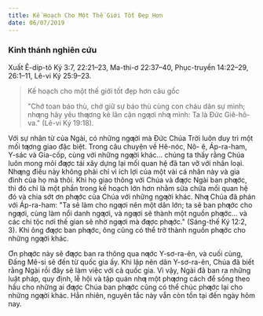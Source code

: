 ```yaml
---
title: Kế Hoạch Cho Một Thế Giới Tốt Đẹp Hơn
date: 06/07/2019
---
```


### Kinh thánh nghiên cứu
Xuất Ê-díp-tô Ký 3:7, 22:21–23, Ma-thi-ơ 22:37–40, Phục-truyền 14:22–29, 26:1–11, Lê-vi Ký 25:9–23.

> <p>Kế hoạch cho một thế giới tốt đẹp hơn câu gốc</p>
> "Chớ toan báo thù, chớ giữ sự báo thù cùng con cháu dân sự mình; nhƣng hãy yêu thƣơng kẻ lân cận ngƣơi nhƣ mình: Ta là Đức Giê-hô-va." (Lê-vi Ký 19:18).

Với sự nhân từ của Ngài, có những ngƣời mà Đức Chúa Trời luôn duy trì một mối tƣơng giao đặc biệt. Trong câu chuyện về Hê-nóc, Nô- ê, Áp-ra-ham, Y-sác và Gia-cốp, cùng với những ngƣời khác... chúng ta thấy rằng Chúa luôn mong mỏi đƣợc tái xây dựng lại mối quan hệ đã tan vỡ với nhân loại. Nhƣng điều này không phải chỉ vì ích lợi của một vài cá nhân này và gia đình của họ mà thôi. Khi họ giao thông với Chúa và đƣợc Ngài ban phƣớc, thì đó chỉ là một phần trong kế hoạch lớn hơn nhằm sửa chữa mối quan hệ đó và chia sớt ơn phƣớc của Chúa với những ngƣời khác. Nhƣ Chúa đã phán với Áp-ra-ham: "Ta sẽ làm cho ngƣơi nên một dân lớn; ta sẽ ban phƣớc cho ngƣơi, cùng làm nổi danh ngƣơi, và ngƣơi sẽ thành một nguồn phƣớc… và các chi tộc nơi thế gian sẽ nhờ ngƣơi mà đƣợc phƣớc." (Sáng-thế Ký 12:2, 3). Khi ông đƣợc ban phƣớc, ông cũng có thể trở thành nguồn phƣớc cho những ngƣời khác.

Ơn phƣớc này sẽ đƣợc ban ra thông qua nƣớc Y-sơ-ra-ên, và cuối cùng, Đấng Mê-si sẽ đến từ quốc gia ấy. Khi lập nên dân Y-sơ-ra-ên, Chúa đã biết rằng Ngài rồi đây sẽ làm việc với cả quốc gia. Vì vậy, Ngài đã ban ra những luật pháp, quy định, lễ hội và tập quán nhƣ một phƣơng cách để sống theo hầu cho những ai đƣợc Chúa ban phƣớc cũng có thể chúc phƣớc lại cho những ngƣời khác. Hẳn nhiên, nguyên tắc này vẫn còn tồn tại đến ngày hôm nay.